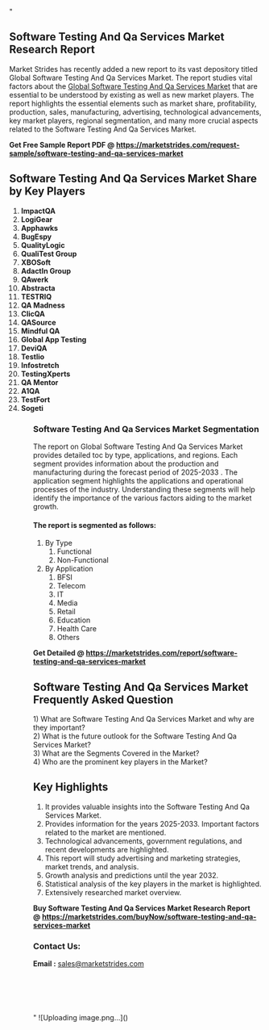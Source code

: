 "<h2>Software Testing And Qa Services Market Research Report</h2>
<p>Market Strides has recently added a new report to its vast depository titled Global Software Testing And Qa Services Market. The report studies vital factors about the&nbsp;<a href=https://marketstrides.com/report/software-testing-and-qa-services-market>Global Software Testing And Qa Services Market</a>&nbsp;that are essential to be understood by existing as well as new market players. The report highlights the essential elements such as market share, profitability, production, sales, manufacturing, advertising, technological advancements, key market players, regional segmentation, and many more crucial aspects related to the Software Testing And Qa Services Market.</p>
<p><strong>Get Free Sample Report PDF @&nbsp;<a href=https://marketstrides.com/request-sample/software-testing-and-qa-services-market>https://marketstrides.com/request-sample/software-testing-and-qa-services-market</a></strong></p>
<h2><strong>Software Testing And Qa Services Market Share by Key Players</strong></h2>
<p><strong><ol><li>
ImpactQA</li><li>LogiGear</li><li>Apphawks</li><li>BugEspy</li><li>QualityLogic</li><li>QualiTest Group</li><li>XBOSoft</li><li>AdactIn Group</li><li>QAwerk</li><li>Abstracta</li><li>TESTRIQ</li><li>QA Madness</li><li>ClicQA</li><li>QASource</li><li>Mindful QA</li><li>Global App Testing</li><li>DeviQA</li><li>Testlio</li><li>Infostretch</li><li>TestingXperts</li><li>QA Mentor</li><li>A1QA</li><li>TestFort</li><li>Sogeti

</li><ol></strong></p>
<h3><strong>Software Testing And Qa Services Market Segmentation</strong></h3>
<p>The report on Global Software Testing And Qa Services Market provides detailed toc by type, applications, and regions. Each segment provides information about the production and manufacturing during the forecast period of 2025-2033
. The application segment highlights the applications and operational processes of the industry. Understanding these segments will help identify the importance of the various factors aiding to the market growth.</p>
<h4>The report is segmented as follows:</h4>
<p><ol><li>By Type<ol><li>Functional</li><li>Non-Functional</li></ol></li><li>By Application<ol><li>BFSI</li><li>Telecom</li><li>IT</li><li>Media</li><li>Retail</li><li>Education</li><li>Health Care</li><li>Others</li></ol></li></ol></p>
<p><strong>Get Detailed @&nbsp;<a href=https://marketstrides.com/report/software-testing-and-qa-services-market>https://marketstrides.com/report/software-testing-and-qa-services-market</a></strong></p>
<h2 class=""clr-white mb-3""><strong>Software Testing And Qa Services Market Frequently Asked Question</strong></h2>
<div class=""card-header"">1) What are&nbsp;Software Testing And Qa Services Market and why are they important?
<div class=""card"">
<div class=""card-header"">2) What is the future outlook for the Software Testing And Qa Services Market?</div>
</div>
</div>
<div class=""card-header"">3) What are the Segments Covered in the Market?</div>
<div class=""card-header"">4) Who are the prominent key players in the Market?</div>
<h2><strong>Key Highlights</strong></h2>
<div class=""card-header"">
<ol>
<li>It provides valuable insights into the Software Testing And Qa Services Market.</li>
<li>Provides information for the years 2025-2033. Important factors related to the market are mentioned.</li>
<li>Technological advancements, government regulations, and recent developments are highlighted.</li>
<li>This report will study advertising and marketing strategies, market trends, and analysis.</li>
<li>Growth analysis and predictions until the year 2032.</li>
<li>Statistical analysis of the key players in the market is highlighted.</li>
<li>Extensively researched market overview.</li>
</ol>
<p><strong>Buy Software Testing And Qa Services Market Research Report @&nbsp;<a href=https://marketstrides.com/buyNow/software-testing-and-qa-services-market>https://marketstrides.com/buyNow/software-testing-and-qa-services-market</a></strong></p>
<h3>Contact Us:</h3>
<p><strong>Email :</strong> <a href=mailto:sales@marketstrides.com>sales@marketstrides.com</a></p>
</div>
<p>&nbsp;</p>
<h3>&nbsp;</h3>"
![Uploading image.png…]()
